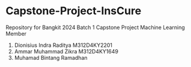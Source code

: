 # Capstone-Project-InsCure
Repository for Bangkit 2024 Batch 1 Capstone Project
Machine Learning Member
1. Dionisius Indra Raditya M312D4KY2201
2. Ammar Muhammad Zikra M312D4KY1649
3. Muhamad Bintang Ramadhan
